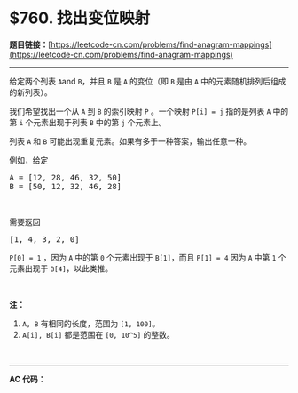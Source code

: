 # $760. 找出变位映射

**题目链接：**[https://leetcode-cn.com/problems/find-anagram-mappings](https://leetcode-cn.com/problems/find-anagram-mappings)

---

<div class="content__1Y2H">
 <div class="notranslate">
  <p>给定两个列表 <code>A</code>and <code>B</code>，并且 <code>B</code> 是 <code>A</code> 的变位（即&nbsp;<code>B</code> 是由&nbsp;<code>A</code> 中的元素随机排列后组成的新列表）。</p> 
  <p>我们希望找出一个从 <code>A</code> 到 <code>B</code>&nbsp;的索引映射 <code>P</code> 。一个映射 <code>P[i] = j</code>&nbsp;指的是列表&nbsp;<code>A</code> 中的第 <code>i</code> 个元素出现于列表&nbsp;<code>B</code> 中的第 <code>j</code> 个元素上。</p> 
  <p>列表 <code>A</code> 和 <code>B</code> 可能出现重复元素。如果有多于一种答案，输出任意一种。</p> 
  <p>例如，给定</p> 
  <pre class="language-text">A = [12, 28, 46, 32, 50]
B = [50, 12, 32, 46, 28]
</pre> 
  <p>&nbsp;</p> 
  <p>需要返回</p> 
  <pre class="language-text">[1, 4, 3, 2, 0]
</pre> 
  <p><code>P[0] = 1</code>&nbsp;，因为 <code>A</code> 中的第 <code>0</code> 个元素出现于 <code>B[1]</code>，而且 <code>P[1] = 4</code> 因为 <code>A</code> 中第 <code>1</code> 个元素出现于 <code>B[4]</code>，以此类推。</p> 
  <p>&nbsp;</p> 
  <p><strong>注：</strong></p> 
  <ol> 
   <li><code>A, B</code>&nbsp;有相同的长度，范围为&nbsp;<code>[1, 100]</code>。</li> 
   <li><code>A[i], B[i]</code> 都是范围在&nbsp;<code>[0, 10^5]</code> 的整数。</li> 
  </ol> 
  <p>&nbsp;</p> 
 </div>
</div>

---

**AC 代码：**

```java

```